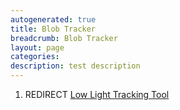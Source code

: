 ```yaml
---
autogenerated: true
title: Blob Tracker
breadcrumb: Blob Tracker
layout: page
categories: 
description: test description
---
```


1.  REDIRECT [Low Light Tracking Tool](Low_Light_Tracking_Tool "wikilink")
